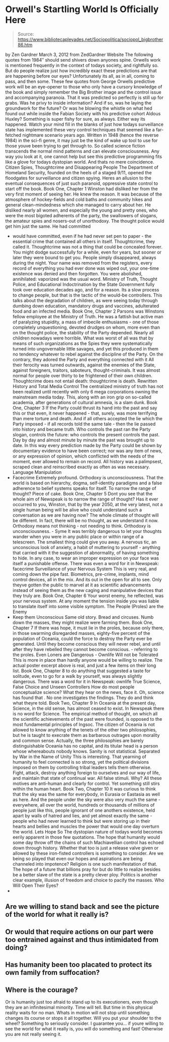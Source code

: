# Orwell's Startling World Is Officially Here

> Source: https://www.bibliotecapleyades.net/Sociopolitica/sociopol_bigbrother86.htm

by Zen Gardner
March 3, 2012
from
ZedGardner Website
The following quotes from 1984″ should send shivers down anyones spine.
Orwells work is mentioned frequently in the context of todays society, and
rightfully so.
But do people realize just how incredibly exact these
predictions are that are happening before our eyes?
Unfortunately its all, as in all, coming to pass, and then some. These few
quotes from George Orwells predictive work will be an eye-opener to those
who only have a cursory knowledge of the book and simply remember
the Big
Brother image and the control issue and accompanying paranoia.
That it was predicted so perfectly is still up for grabs. Was he privy to
inside information? And if so, was he laying the groundwork for the future?
Or was he blowing the whistle on what hed found out while
inside the Fabian
Society with his predictive cohort Aldous Huxley?
Something is super fishy for sure, as always. Either way its happened.
Watch your mind fill in the blanks of just how todays surveillance state
has implemented these very control techniques that seemed like a far-fetched
nightmare scenario years ago. Written in 1948 (hence the reverse 1984) in
the sci-fi genre, it may just be the kind of wake up tool to use for those
youve been trying to get through to. So called science fiction transcends
the normal mind patterns and can elevate consciousness.
Any way you look at it, one cannot help but see this predictive programming
fits like a glove for todays dystopian world.
And thats no mere coincidence.
Citizen Spies, Thoughtcrime and Disappearing People
The
Department of Homeland Security, founded on the heels of
a staged 9/11,
opened the floodgates for surveillance and citizen spying.
Heres an allusion
to the eventual consequences of just such paranoid, oppressive state control
to start off the book.
Book One, Chapter 1
Winston had disliked her from the very first moment of seeing her. He knew
the reason.
It was because of the atmosphere of hockey-fields and cold baths
and community hikes and general clean-mindedness which she managed to carry
about her. He disliked nearly all women, and especially the young and pretty
ones, who were the most bigoted adherents of the party, the swallowers of
slogans, the amateur spies and nosers-out of unorthodoxy.
The thought police would get him just the same. He had committed
- would have
committed, even if he had never set pen to paper - the essential crime that
contained all others in itself. Thoughtcrime, they called it. Thoughtcrime
was not a thing that could be concealed forever. You might dodge
successfully for a while, even for years, but sooner or later they were
bound to get you.
People simply disappeared, always during the night. Your name was removed
from the registers, every record of everything you had ever done was wiped
out, your one-time existence was denied and then forgotten.
You were
abolished, annihilated: vaporized was the usual word.
Ministry of Truth, Thought Police, and Educational Indoctrination by the
State
Government
fully took over education decades ago, and for a reason.
Its a
slow process to change people, but that is the tactic of the would-be
controllers. This talks about the degradation of children, as were seeing
today through dumbing down education, mandatory drugs and vaccines,
adulterated food and an infected media.
Book One, Chapter 2
Parsons was Winstons fellow employee at the Ministry of Truth. He was a
fattish but active man of paralyzing stupidity, a mass of imbecile
enthusiasms - one of those completely unquestioning, devoted drudges on whom,
more even than on the thought police, the stability of the Party depended.
Nearly all children nowadays were horrible. What was worst of all was that
by means of such organizations as the Spies they were systematically turned
into ungovernable little savages, and yet this produced in them no tendency
whatever to rebel against the discipline of the Party.
On the contrary, they
adored the Party and everything connected with it
All their ferocity was
turned outwards, against the enemies of the State, against foreigners,
traitors, saboteurs, thought-criminals. It was almost normal for people over
thirty to be frightened of their own children.
Thoughtcrime does not entail death: thoughtcrime is death.
Rewritten History and Total Media Control
The centralized ministry of truth has not been realized until recently
with only 6 mega corporations owning
the mainstream media today.
This, along
with an iron grip on so-called academia, after generations of cultural
amnesia, is a slam dunk.
Book One, Chapter 3
If the Party could thrust its hand into the past and say this or that even,
it never happened - that, surely, was more terrifying than mere torture and
death.
And if all others accepted the lie which the Party imposed - if all records
told the same tale - then the lie passed into history and became truth.
Who
controls the past ran the Party slogan, controls the future: who controls
the present controls the past.
Day by day and almost minute by minute the past was brought up to date.
In
this way every prediction made by the Party could be shown by documentary
evidence to have been correct; nor was any item of news, or any expression
of opinion, which conflicted with the needs of the moment, ever allowed to
remain on record.
All history was a palimpsest, scraped clean and reinscribed exactly as often as was necessary.
Language Manipulation
- Facecrime
Extremely profound.
Orthodoxy is unconsciousness.
That the world is based
on hierarchy, dogma, self-identity paradigms and a false adherence to belief
systems speaks for itself.
To narrow the range of thought? Piece of cake.
Book One, Chapter 5
Dont you see that the whole aim of Newspeak is to narrow the range of
thought?
Has it ever occurred to you, Winston, that by the year 2050, at
the very latest, not a single human being will be alive who could understand
such a conversation as we are having now?
The whole climate of thought will
be different.
In fact, there will be no thought, as we understand it now.
Orthodoxy means not thinking - not needing to think. Orthodoxy is
unconsciousness. - Syme
It was terribly dangerous to let your thoughts wander when you were in any
public place or within range of a telescreen.
The smallest thing could give
you away. A nervous tic, an unconscious look of anxiety, a habit of
muttering to yourself - anything that carried with it the suggestion of
abnormality, of having something to hide.
In any case, to wear an improper
expression on your face
was itself a punishable offense.
There was even a
word for it in Newspeak: facecrime
Surveillance of your Nervous System
This is very real, and coming down the pipe fast.
Biometrics, pre-crime,
implants,
mind control devices, all in the mix. And its out in the open for
all to see.
Only theyve gotten the public to marvel at it as scientific
advancements instead of seeing them as the new caging and manipulative
devices that they truly are.
Book One, Chapter 6
Your worst enemy, he reflected, was your nervous system. At any moment the
tension inside you was liable to translate itself into some visible
symptom.
The People (Proles) are the Enemy
- Keep them Unconscious
Same old story.
Bread and circuses.
Numb down the masses, they might
realize were farming them.
Book One, Chapter 7
If there was hope, it must lie in the proles, because only there, in those
swarming disregarded masses, eighty-five percent of the population of
Oceania, could the force to destroy the Party ever be generated.
Until they become conscious they will never rebel, and until after they
have rebelled they cannot become conscious. - referring to the proles.
Even Loners are Dangerous - Ownlife Will not be Tolerated
This is more in place than hardly anyone would be willing to realize. The
actual poster excerpt above is real, and just a few items on their long
list.
Book One, Chapter 8
to do anything that suggested a taste for solitude, even to go for a walk
by yourself, was always slightly dangerous. There was a word for it in
Newspeak: ownlife
True Science, False Choice and Unseen Controllers
How do most people conceptualize science? What they hear on the news, face
it.
Oh, science has found that
.
No one investigates the findings. They do
and think what theyre told.
Book Two, Chapter 9
In Oceania at the present day, Science, in the old sense, has almost ceased
to exist.
In Newspeak there is no word for Science. The empirical method
of thought, on which all the scientific achievements of the past were
founded, is opposed to the most fundamental principles of
Ingsoc.
The citizen of Oceania is not allowed to know anything of the tenets of the
other two philosophies, but he is taught to execrate them as barbarous
outrages upon morality and common sense. Actually, the three philosophies
are barely distinguishable
Oceania has no capital, and its titular head is a person whose whereabouts
nobody knows.
Sanity is not statistical.
Separated by War in the Name of Unity
This is interesting.
That yearning of humanity to feel connected is so
strong, yet the political divisions imposed on them by controlling tribal
leaders tells them otherwise. Fight, attack, destroy anything foreign to
ourselves and our way of life, and
maintain that state of continual war. All
false stimuli.
Why?
All these motives are anti-human and clearly for control.
Yet something still stirs within the human heart.
Book Two, Chapter 10
It was curious to think that the sky was the same for everybody, in Eurasia
or Eastasia as well as here.
And the people under the sky were also very
much the same - everywhere, all over the world, hundreds or thousands of
millions of people just like this, people ignorant of one anothers
existence, held apart by walls of hatred and lies, and yet almost exactly
the same - people who had never learned to think but were storing up in their
hearts and bellies and muscles the power that would one day overturn the
world.
Lets Hope So
The dystopian nature of todays world becomes eerily apparent in those few
quotations.
The hope that humanity would some day throw off the chains of
such Machiavellian control has echoed down through history. Whether that too
is just a release valve given or allowed by these iron-fisted controllers is
something to consider.
Are we being so played that even our hopes and aspirations are being
channeled into impotence?
Religion is one such manifestation of that.
The hope of a future that
billions pray for but do little to realize besides be a better slave of the
state is a pretty clever ploy. Politics is another clear example, illusion
of freedom and choice to pacify the masses.
Who Will Open Their Eyes?
-
Are we willing to stand back and see the picture of the world for what it
really is?
-
Or would that require actions on our part were too entrained against and
thus intimidated from doing?
-
Has humanity been too placated to protect its
own family from suffocation?
-
Where is the courage?
-
Or is humanity just too afraid to stand up to its
executioners, even though they are an infinitesimal minority.
Time will tell.
But time in this physical reality waits for no man. Whats in motion will
not stop until something changes its course or stops it all together.
Will you put your shoulder to the wheel? Something to seriously consider.
I guarantee you... if youre willing to see the world for what it really is,
you will do something
and fast!
Otherwise you are not really seeing it.
